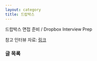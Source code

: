 ```yaml
---
layout: category
title: 드랍박스
---
```


드랍박스 면접 준비 / Dropbox Interview Prep

참고 인터뷰 자료: [링크](https://github.com/insideofdrop/Dropbox-Interview-Prep)

### 글 목록